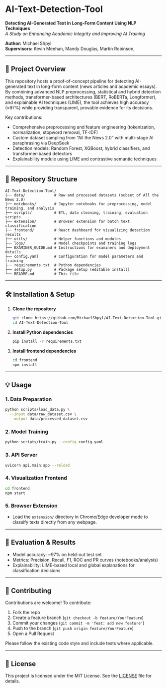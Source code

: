 # AI-Text-Detection-Tool

**Detecting AI-Generated Text in Long-Form Content Using NLP Techniques**  
*A Study on Enhancing Academic Integrity and Improving AI Training*  

**Author:** Michael Shpyl  
**Supervisors:** Kevin Meehan, Mandy Douglas, Martin Robinson,  

---

## 🚀 Project Overview
This repository hosts a proof-of-concept pipeline for detecting AI-generated text in long-form content (news articles and academic essays). By combining advanced NLP preprocessing, statistical and hybrid detection methods, transformer-based architectures (BERT, RoBERTa, Longformer), and explainable AI techniques (LIME), the tool achieves high accuracy (≈97%) while providing transparent, provable evidence for its decisions.

Key contributions:
- Comprehensive preprocessing and feature engineering (tokenization, normalization, stopword removal, TF-IDF)  
- Custom dataset sampling from “All the News 2.0” with multi-stage AI paraphrasing via DeepSeek  
- Detection models: Random Forest, XGBoost, hybrid classifiers, and transformer-based detectors  
- Explainability module using LIME and contrastive semantic techniques  

---

## 📂 Repository Structure

```
AI-Text-Detection-Tool/
├── data/             # Raw and processed datasets (subset of All the News 2.0)
├── notebooks/        # Jupyter notebooks for preprocessing, model training, and analysis
├── scripts/          # ETL, data cleaning, training, evaluation scripts
├── extension/        # Browser extension for batch text classification
├── frontend/         # React dashboard for visualizing detection results
├── utils/            # Helper functions and modules
├── logs/             # Model checkpoints and training logs
├── EXAMINER_GUIDE.md # Instructions for examiners and deployment details
├── config.yaml       # Configuration for model parameters and training
├── requirements.txt  # Python dependencies
├── setup.py          # Package setup (editable install)
└── README.md         # This file
```

---

## 🛠️ Installation & Setup

1. **Clone the repository**  
   ```bash
   git clone https://github.com/MichaelShpyl/AI-Text-Detection-Tool.git
   cd AI-Text-Detection-Tool
   ```

2. **Install Python dependencies**  
   ```bash
   pip install -r requirements.txt
   ```

3. **Install frontend dependencies**  
   ```bash
   cd frontend
   npm install
   ```

---

## 💡 Usage

### 1. Data Preparation
```bash
python scripts/load_data.py \
  --input data/raw_dataset.csv \
  --output data/processed_dataset.csv
```

### 2. Model Training
```bash
python scripts/train.py --config config.yaml
```

### 3. API Server
```bash
uvicorn api.main:app --reload
```

### 4. Visualization Frontend
```bash
cd frontend
npm start
```

### 5. Browser Extension
- Load the `extension/` directory in Chrome/Edge developer mode to classify texts directly from any webpage.

---

## 🧪 Evaluation & Results
- Model accuracy: ~97% on held-out test set  
- Metrics: Precision, Recall, F1, ROC and PR curves (notebooks/analysis)  
- Explainability: LIME-based local and global explanations for classification decisions

---

## 🤝 Contributing
Contributions are welcome! To contribute:
1. Fork the repo  
2. Create a feature branch (`git checkout -b feature/YourFeature`)  
3. Commit your changes (`git commit -m 'feat: add new feature'`)  
4. Push to the branch (`git push origin feature/YourFeature`)  
5. Open a Pull Request

Please follow the existing code style and include tests where applicable.

---

## 📄 License
This project is licensed under the MIT License. See the [LICENSE](LICENSE) file for details.
